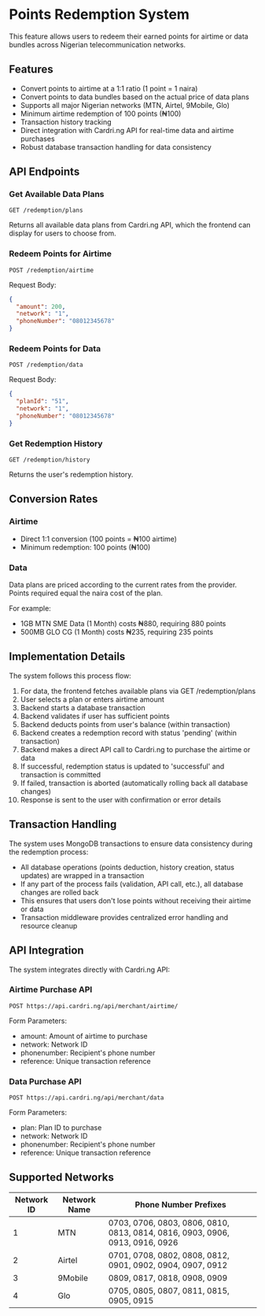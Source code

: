 # Points Redemption System

This feature allows users to redeem their earned points for airtime or data bundles across Nigerian telecommunication networks.

## Features

- Convert points to airtime at a 1:1 ratio (1 point = 1 naira)
- Convert points to data bundles based on the actual price of data plans
- Supports all major Nigerian networks (MTN, Airtel, 9Mobile, Glo)
- Minimum airtime redemption of 100 points (₦100)
- Transaction history tracking
- Direct integration with Cardri.ng API for real-time data and airtime purchases
- Robust database transaction handling for data consistency

## API Endpoints

### Get Available Data Plans

```
GET /redemption/plans
```

Returns all available data plans from Cardri.ng API, which the frontend can display for users to choose from.

### Redeem Points for Airtime

```
POST /redemption/airtime
```

Request Body:
```json
{
  "amount": 200,
  "network": "1",
  "phoneNumber": "08012345678"
}
```

### Redeem Points for Data

```
POST /redemption/data
```

Request Body:
```json
{
  "planId": "51",
  "network": "1",
  "phoneNumber": "08012345678"
}
```

### Get Redemption History

```
GET /redemption/history
```

Returns the user's redemption history.

## Conversion Rates

### Airtime

- Direct 1:1 conversion (100 points = ₦100 airtime)
- Minimum redemption: 100 points (₦100)

### Data

Data plans are priced according to the current rates from the provider. Points required equal the naira cost of the plan.

For example:
- 1GB MTN SME Data (1 Month) costs ₦880, requiring 880 points
- 500MB GLO CG (1 Month) costs ₦235, requiring 235 points

## Implementation Details

The system follows this process flow:
1. For data, the frontend fetches available plans via GET /redemption/plans
2. User selects a plan or enters airtime amount
3. Backend starts a database transaction
4. Backend validates if user has sufficient points
5. Backend deducts points from user's balance (within transaction)
6. Backend creates a redemption record with status 'pending' (within transaction)
7. Backend makes a direct API call to Cardri.ng to purchase the airtime or data
8. If successful, redemption status is updated to 'successful' and transaction is committed
9. If failed, transaction is aborted (automatically rolling back all database changes)
10. Response is sent to the user with confirmation or error details

## Transaction Handling

The system uses MongoDB transactions to ensure data consistency during the redemption process:

- All database operations (points deduction, history creation, status updates) are wrapped in a transaction
- If any part of the process fails (validation, API call, etc.), all database changes are rolled back
- This ensures that users don't lose points without receiving their airtime or data
- Transaction middleware provides centralized error handling and resource cleanup

## API Integration

The system integrates directly with Cardri.ng API:

### Airtime Purchase API
```
POST https://api.cardri.ng/api/merchant/airtime/
```

Form Parameters:
- amount: Amount of airtime to purchase
- network: Network ID
- phonenumber: Recipient's phone number
- reference: Unique transaction reference

### Data Purchase API
```
POST https://api.cardri.ng/api/merchant/data
```

Form Parameters:
- plan: Plan ID to purchase
- network: Network ID
- phonenumber: Recipient's phone number
- reference: Unique transaction reference

## Supported Networks

| Network ID | Network Name | Phone Number Prefixes |
|------------|--------------|------------------------|
| 1          | MTN          | 0703, 0706, 0803, 0806, 0810, 0813, 0814, 0816, 0903, 0906, 0913, 0916, 0926 |
| 2          | Airtel       | 0701, 0708, 0802, 0808, 0812, 0901, 0902, 0904, 0907, 0912 |
| 3          | 9Mobile      | 0809, 0817, 0818, 0908, 0909 |
| 4          | Glo          | 0705, 0805, 0807, 0811, 0815, 0905, 0915 | 